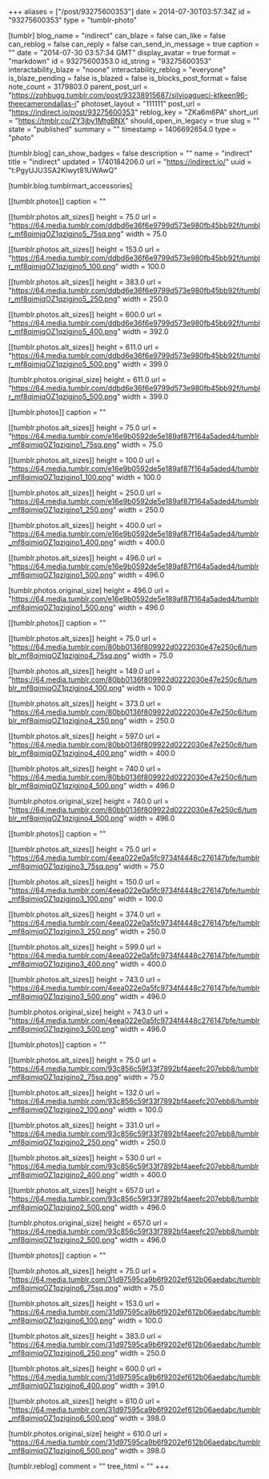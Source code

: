 +++
aliases = ["/post/93275600353"]
date = 2014-07-30T03:57:34Z
id = "93275600353"
type = "tumblr-photo"

[tumblr]
blog_name = "indirect"
can_blaze = false
can_like = false
can_reblog = false
can_reply = false
can_send_in_message = true
caption = ""
date = "2014-07-30 03:57:34 GMT"
display_avatar = true
format = "markdown"
id = 93275600353.0
id_string = "93275600353"
interactability_blaze = "noone"
interactability_reblog = "everyone"
is_blaze_pending = false
is_blazed = false
is_blocks_post_format = false
note_count = 3179803.0
parent_post_url = "https://zohbugg.tumblr.com/post/93238915687/silvioagueci-ktkeen96-theecamerondallas-i"
photoset_layout = "111111"
post_url = "https://indirect.io/post/93275600353"
reblog_key = "ZKa6m6PA"
short_url = "https://tmblr.co/ZY3jby1MtgBNX"
should_open_in_legacy = true
slug = ""
state = "published"
summary = ""
timestamp = 1406692654.0
type = "photo"

[tumblr.blog]
can_show_badges = false
description = ""
name = "indirect"
title = "indirect"
updated = 1740184206.0
url = "https://indirect.io/"
uuid = "t:PgyUJU3SA2Klwyt81UWAwQ"

[tumblr.blog.tumblrmart_accessories]

[[tumblr.photos]]
caption = ""

[[tumblr.photos.alt_sizes]]
height = 75.0
url = "https://64.media.tumblr.com/ddbd6e36f6e9799d573e980fb45bb92f/tumblr_mf8qimjqOZ1qzigjno5_75sq.png"
width = 75.0

[[tumblr.photos.alt_sizes]]
height = 153.0
url = "https://64.media.tumblr.com/ddbd6e36f6e9799d573e980fb45bb92f/tumblr_mf8qimjqOZ1qzigjno5_100.png"
width = 100.0

[[tumblr.photos.alt_sizes]]
height = 383.0
url = "https://64.media.tumblr.com/ddbd6e36f6e9799d573e980fb45bb92f/tumblr_mf8qimjqOZ1qzigjno5_250.png"
width = 250.0

[[tumblr.photos.alt_sizes]]
height = 600.0
url = "https://64.media.tumblr.com/ddbd6e36f6e9799d573e980fb45bb92f/tumblr_mf8qimjqOZ1qzigjno5_400.png"
width = 392.0

[[tumblr.photos.alt_sizes]]
height = 611.0
url = "https://64.media.tumblr.com/ddbd6e36f6e9799d573e980fb45bb92f/tumblr_mf8qimjqOZ1qzigjno5_500.png"
width = 399.0

[tumblr.photos.original_size]
height = 611.0
url = "https://64.media.tumblr.com/ddbd6e36f6e9799d573e980fb45bb92f/tumblr_mf8qimjqOZ1qzigjno5_500.png"
width = 399.0

[[tumblr.photos]]
caption = ""

[[tumblr.photos.alt_sizes]]
height = 75.0
url = "https://64.media.tumblr.com/e16e9b0592de5e189af87f164a5aded4/tumblr_mf8qimjqOZ1qzigjno1_75sq.png"
width = 75.0

[[tumblr.photos.alt_sizes]]
height = 100.0
url = "https://64.media.tumblr.com/e16e9b0592de5e189af87f164a5aded4/tumblr_mf8qimjqOZ1qzigjno1_100.png"
width = 100.0

[[tumblr.photos.alt_sizes]]
height = 250.0
url = "https://64.media.tumblr.com/e16e9b0592de5e189af87f164a5aded4/tumblr_mf8qimjqOZ1qzigjno1_250.png"
width = 250.0

[[tumblr.photos.alt_sizes]]
height = 400.0
url = "https://64.media.tumblr.com/e16e9b0592de5e189af87f164a5aded4/tumblr_mf8qimjqOZ1qzigjno1_400.png"
width = 400.0

[[tumblr.photos.alt_sizes]]
height = 496.0
url = "https://64.media.tumblr.com/e16e9b0592de5e189af87f164a5aded4/tumblr_mf8qimjqOZ1qzigjno1_500.png"
width = 496.0

[tumblr.photos.original_size]
height = 496.0
url = "https://64.media.tumblr.com/e16e9b0592de5e189af87f164a5aded4/tumblr_mf8qimjqOZ1qzigjno1_500.png"
width = 496.0

[[tumblr.photos]]
caption = ""

[[tumblr.photos.alt_sizes]]
height = 75.0
url = "https://64.media.tumblr.com/80bb0136f809922d0222030e47e250c6/tumblr_mf8qimjqOZ1qzigjno4_75sq.png"
width = 75.0

[[tumblr.photos.alt_sizes]]
height = 149.0
url = "https://64.media.tumblr.com/80bb0136f809922d0222030e47e250c6/tumblr_mf8qimjqOZ1qzigjno4_100.png"
width = 100.0

[[tumblr.photos.alt_sizes]]
height = 373.0
url = "https://64.media.tumblr.com/80bb0136f809922d0222030e47e250c6/tumblr_mf8qimjqOZ1qzigjno4_250.png"
width = 250.0

[[tumblr.photos.alt_sizes]]
height = 597.0
url = "https://64.media.tumblr.com/80bb0136f809922d0222030e47e250c6/tumblr_mf8qimjqOZ1qzigjno4_400.png"
width = 400.0

[[tumblr.photos.alt_sizes]]
height = 740.0
url = "https://64.media.tumblr.com/80bb0136f809922d0222030e47e250c6/tumblr_mf8qimjqOZ1qzigjno4_500.png"
width = 496.0

[tumblr.photos.original_size]
height = 740.0
url = "https://64.media.tumblr.com/80bb0136f809922d0222030e47e250c6/tumblr_mf8qimjqOZ1qzigjno4_500.png"
width = 496.0

[[tumblr.photos]]
caption = ""

[[tumblr.photos.alt_sizes]]
height = 75.0
url = "https://64.media.tumblr.com/4eea022e0a5fc9734f4448c276147bfe/tumblr_mf8qimjqOZ1qzigjno3_75sq.png"
width = 75.0

[[tumblr.photos.alt_sizes]]
height = 150.0
url = "https://64.media.tumblr.com/4eea022e0a5fc9734f4448c276147bfe/tumblr_mf8qimjqOZ1qzigjno3_100.png"
width = 100.0

[[tumblr.photos.alt_sizes]]
height = 374.0
url = "https://64.media.tumblr.com/4eea022e0a5fc9734f4448c276147bfe/tumblr_mf8qimjqOZ1qzigjno3_250.png"
width = 250.0

[[tumblr.photos.alt_sizes]]
height = 599.0
url = "https://64.media.tumblr.com/4eea022e0a5fc9734f4448c276147bfe/tumblr_mf8qimjqOZ1qzigjno3_400.png"
width = 400.0

[[tumblr.photos.alt_sizes]]
height = 743.0
url = "https://64.media.tumblr.com/4eea022e0a5fc9734f4448c276147bfe/tumblr_mf8qimjqOZ1qzigjno3_500.png"
width = 496.0

[tumblr.photos.original_size]
height = 743.0
url = "https://64.media.tumblr.com/4eea022e0a5fc9734f4448c276147bfe/tumblr_mf8qimjqOZ1qzigjno3_500.png"
width = 496.0

[[tumblr.photos]]
caption = ""

[[tumblr.photos.alt_sizes]]
height = 75.0
url = "https://64.media.tumblr.com/93c856c59f33f7892bf4aeefc207ebb8/tumblr_mf8qimjqOZ1qzigjno2_75sq.png"
width = 75.0

[[tumblr.photos.alt_sizes]]
height = 132.0
url = "https://64.media.tumblr.com/93c856c59f33f7892bf4aeefc207ebb8/tumblr_mf8qimjqOZ1qzigjno2_100.png"
width = 100.0

[[tumblr.photos.alt_sizes]]
height = 331.0
url = "https://64.media.tumblr.com/93c856c59f33f7892bf4aeefc207ebb8/tumblr_mf8qimjqOZ1qzigjno2_250.png"
width = 250.0

[[tumblr.photos.alt_sizes]]
height = 530.0
url = "https://64.media.tumblr.com/93c856c59f33f7892bf4aeefc207ebb8/tumblr_mf8qimjqOZ1qzigjno2_400.png"
width = 400.0

[[tumblr.photos.alt_sizes]]
height = 657.0
url = "https://64.media.tumblr.com/93c856c59f33f7892bf4aeefc207ebb8/tumblr_mf8qimjqOZ1qzigjno2_500.png"
width = 496.0

[tumblr.photos.original_size]
height = 657.0
url = "https://64.media.tumblr.com/93c856c59f33f7892bf4aeefc207ebb8/tumblr_mf8qimjqOZ1qzigjno2_500.png"
width = 496.0

[[tumblr.photos]]
caption = ""

[[tumblr.photos.alt_sizes]]
height = 75.0
url = "https://64.media.tumblr.com/31d97595ca9b6f9202ef612b06aedabc/tumblr_mf8qimjqOZ1qzigjno6_75sq.png"
width = 75.0

[[tumblr.photos.alt_sizes]]
height = 153.0
url = "https://64.media.tumblr.com/31d97595ca9b6f9202ef612b06aedabc/tumblr_mf8qimjqOZ1qzigjno6_100.png"
width = 100.0

[[tumblr.photos.alt_sizes]]
height = 383.0
url = "https://64.media.tumblr.com/31d97595ca9b6f9202ef612b06aedabc/tumblr_mf8qimjqOZ1qzigjno6_250.png"
width = 250.0

[[tumblr.photos.alt_sizes]]
height = 600.0
url = "https://64.media.tumblr.com/31d97595ca9b6f9202ef612b06aedabc/tumblr_mf8qimjqOZ1qzigjno6_400.png"
width = 391.0

[[tumblr.photos.alt_sizes]]
height = 610.0
url = "https://64.media.tumblr.com/31d97595ca9b6f9202ef612b06aedabc/tumblr_mf8qimjqOZ1qzigjno6_500.png"
width = 398.0

[tumblr.photos.original_size]
height = 610.0
url = "https://64.media.tumblr.com/31d97595ca9b6f9202ef612b06aedabc/tumblr_mf8qimjqOZ1qzigjno6_500.png"
width = 398.0

[tumblr.reblog]
comment = ""
tree_html = ""
+++
